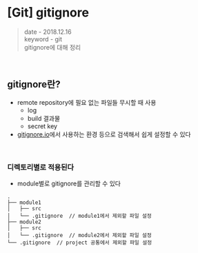 # [Git] gitignore
> date - 2018.12.16  
> keyword - git  
> gitignore에 대해 정리  

<br>

## gitignore란?
* remote repository에 필요 없는 파일들 무시할 때 사용
  * log
  * build 결과물
  * secret key
* [gitignore.io](https://www.gitignore.io/)에서 사용하는 환경 등으로 검색해서 쉽게 설정할 수 있다


<br>

### 디렉토리별로 적용된다
* module별로 gitignore를 관리할 수 있다
```
.
├── module1
│   ├── src
│   └── .gitignore  // module1에서 제외할 파일 설정
├── module2
│   ├── src
│   └── .gitignore  // module2에서 제외할 파일 설정
└── .gitignore  // project 공통에서 제외할 파일 설정
```

